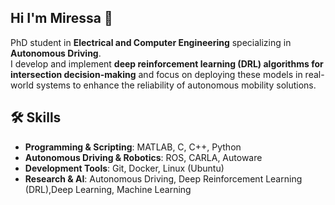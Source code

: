 ## Hi I'm Miressa 👋

PhD student in **Electrical and Computer Engineering** specializing in **Autonomous Driving**.  
I develop and implement **deep reinforcement learning (DRL) algorithms for intersection decision-making** and focus on deploying these models in real-world systems to enhance the reliability of autonomous mobility solutions.


## 🛠️ Skills
- **Programming & Scripting**: MATLAB, C, C++, Python  
- **Autonomous Driving & Robotics**: ROS, CARLA, Autoware  
- **Development Tools**: Git, Docker, Linux (Ubuntu)  
- **Research & AI**: Autonomous Driving, Deep Reinforcement Learning (DRL),Deep Learning, Machine Learning  
